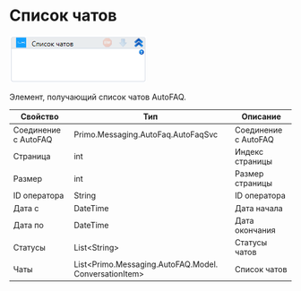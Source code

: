 # Список чатов

![](../../../../resources/activities/extra/messengers/autofaq/image-238.png)

Элемент, получающий список чатов AutoFAQ.

| Свойство             | Тип                                                    | Описание             |
| -------------------- | ------------------------------------------------------ | -------------------- |
| Соединение с AutoFAQ | Primo.Messaging.AutoFaq.AutoFaqSvc                     | Соединение с AutoFAQ |
| Страница             | int                                                    | Индекс страницы      |
| Размер               | int                                                    | Размер страницы      |
| ID оператора         | String                                                 | ID оператора         |
| Дата с               | DateTime                                               | Дата начала          |
| Дата по              | DateTime                                               | Дата окончания       |
| Статусы              | List\<String>                                          | Статусы чатов        |
| Чаты                 | List\<Primo.Messaging.AutoFAQ.Model. ConversationItem> | Список чатов         |

